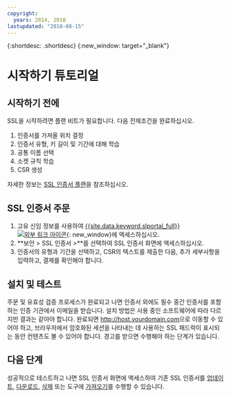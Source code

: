 ```yaml
---
copyright:
  years: 2014, 2018
lastupdated: "2018-08-15"
---
```


{:shortdesc: .shortdesc}
{:new_window: target="_blank"}

# 시작하기 튜토리얼  


## 시작하기 전에

SSL을 시작하려면 플랜 비트가 필요합니다. 다음 전제조건을 완료하십시오.

1. 인증서를 가져올 위치 결정
2. 인증서 유형, 키 길이 및 기간에 대해 학습
3. 공통 이름 선택
4. 소켓 규칙 학습
5. CSR 생성

자세한 정보는 [SSL 인증서 플랜](planning-ahead-ssl.html)을 참조하십시오.

## SSL 인증서 주문

1. 고유 신임 정보를 사용하여 [{{site.data.keyword.slportal_full}} ![외부 링크 아이콘](../../icons/launch-glyph.svg "외부 링크 아이콘")](https://control.softlayer.com/){: new_window}에 액세스하십시오.
2. **보안 > SSL 인증서 >**를 선택하여 SSL 인증서 화면에 액세스하십시오.
3. 인증서의 유형과 기간을 선택하고, CSR의 텍스트를 제출한 다음, 추가 세부사항을 입력하고, 결제를 확인해야 합니다.

## 설치 및 테스트
주문 및 유효성 검증 프로세스가 완료되고 나면 인증서 외에도 필수 중간 인증서를 포함하는 인증 기관에서 이메일을 받습니다. 설치 방법은 사용 중인 소프트웨어에 따라 다르지만 결과는 같아야 합니다. 완료되면 <http://host.yourdomain.com>으로 이동할 수 있어야 하고, 브라우저에서 암호화된 세션을 나타내는 데 사용하는 SSL 패드락이 표시되는 동안 컨텐츠도 볼 수 있어야 합니다. 경고를 받으면 수행해야 하는 단계가 있습니다.

## 다음 단계

성공적으로 테스트하고 나면 SSL 인증서 화면에 액세스하여 기존 SSL 인증서를 [업데이트](view-and-update-ssl-certificate.html), [다운로드](download-ssl-certificate-details.html), [삭제](delete-ssl-certificate.html) 또는 도구에 [가져오기](import-ssl-certificate.html)를 수행할 수 있습니다.
